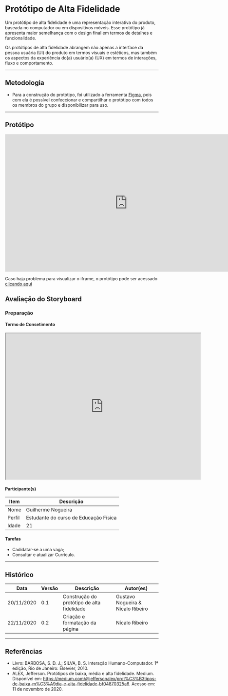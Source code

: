 # Protótipo de Alta Fidelidade

Um protótipo de alta fidelidade é uma representação interativa do produto, baseada no computador ou em dispositivos móveis. Esse protótipo já apresenta maior semelhança com o design final em termos de detalhes e funcionalidade.  

Os protótipos de alta fidelidade abrangem não apenas a interface da pessoa usuária (UI) do produto em termos visuais e estéticos, mas também os aspectos da experiência do(a) usuário(a) (UX) em termos de interações, fluxo e comportamento.

---

## Metodologia

* Para a construção do protótipo, foi utilizado a ferramenta <a href="https://www.figma.com/" target="blank">Figma</a>, pois com ela é possível confeccionar e compartilhar o protótipo com todos os membros do grupo e disponibilizar para uso.

---

## Protótipo

<iframe style="border: 1px solid rgba(0, 0, 0, 0.1);" width="800" height="450" src="https://www.figma.com/embed?embed_host=share&url=https%3A%2F%2Fwww.figma.com%2Fproto%2FSlpkhTTLjHHYdoQRWiEFtF%2FProjeto-IHC-Alta-Fidelidade%3Fnode-id%3D4%253A0%26scaling%3Dscale-down" allowfullscreen></iframe>

Caso haja problema para visualizar o iframe, o protótipo pode ser acessado <a href="https://www.figma.com/proto/SlpkhTTLjHHYdoQRWiEFtF/Projeto-IHC-Alta-Fidelidade?node-id=4%3A0&scaling=scale-down" target="blank">clicando aqui</a>  

## Avaliação do Storyboard

### Preparação

#### Termo de Consetimento

<p align="center">
    <iframe src="https://drive.google.com/file/d/1ei-pVNqQsAjDh91tz3gFHlaCQykWlS_C/preview" width="640" height="480"></iframe>
</p>

#### Participante(s)

| Item  | Descrição                             |
| ----- | ------------------------------------- |
| Nome  | Guilherme Nogueira                    |
| Perfil| Estudante do curso de Educação Física | 
| Idade | 21                                    |

#### Tarefas

- Cadidatar-se a uma vaga;
- Consultar e atualizar Currículo.

---

## Histórico

| Data       | Versão | Descrição                            | Autor(es)                         |
| ---------- | ------ | ------------------------------------ | --------------------------------- |
| 20/11/2020 | 0.1    | Construção do protótipo de alta fidelidade | Gustavo Nogueira & Nícalo Ribeiro |
| 22/11/2020 | 0.2    | Criação e formatação da página      | Nícalo Ribeiro |

---

## Referências

* Livro: BARBOSA, S. D. J.; SILVA, B. S. Interação Humano-Computador. 1ª edição, Rio de Janeiro: Elsevier, 2010.
* ALEX, Jefferson. Protótipos de baixa, média e alta fidelidade. Medium. Disponível em: <https://medium.com/@jeffersonalex/prot%C3%B3tipos-de-baixa-m%C3%A9dia-e-alta-fidelidade-bf04870325a6>. Acesso em: 11 de novembro de 2020.

